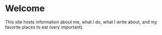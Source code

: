 # Welcome

This site hosts information about me, what I do, what I write about, and my favorite places to eat (very important).

